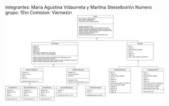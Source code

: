Integrantes: Maria Agustina Vidaurreta y Martina Steiselboin\n
Numero grupo: 15\n
Comision: Viernes\n
![Diagrama UML](uml.drawio.png)
